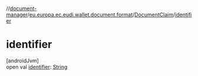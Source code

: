 //[document-manager](../../../index.md)/[eu.europa.ec.eudi.wallet.document.format](../index.md)/[DocumentClaim](index.md)/[identifier](identifier.md)

# identifier

[androidJvm]\
open
val [identifier](identifier.md): [String](https://kotlinlang.org/api/latest/jvm/stdlib/kotlin/-string/index.html)

